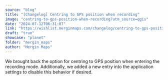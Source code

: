 ```yaml
---
source: "blog"
title: "[Changelog] Centring to GPS position when recording"
image: "centring-to-gps-position-when-recording?utm_source=qgis"
date: "2024-07-12T06:31:07"
link: "https://wishlist.merginmaps.com/changelog/centring-to-gps-position-when-recording?utm_source=qgis"
draft: "true"
showcase: "planet"
folder: "mergin_maps"
author: "Mergin Maps"
---
```


<p>We brought back the option for centring to GPS position when entering the recording mode. Additionally, we added a new entry into the application settings to disable this behavior if desired.</p>
